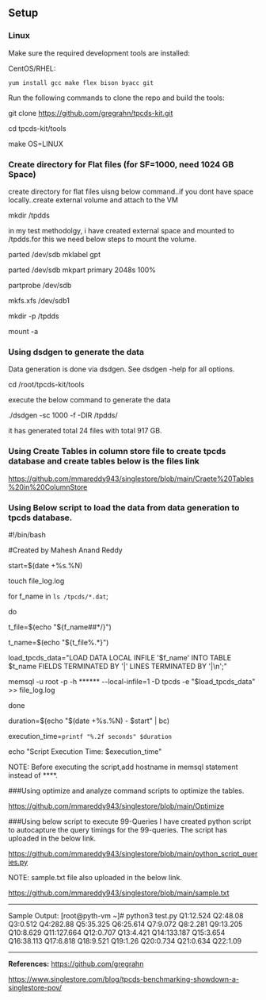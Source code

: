 ## Setup

### Linux

Make sure the required development tools are installed:

CentOS/RHEL:
```
yum install gcc make flex bison byacc git
```

Run the following commands to clone the repo and build the tools:

git clone https://github.com/gregrahn/tpcds-kit.git

cd tpcds-kit/tools

make OS=LINUX

### Create directory for Flat files (for SF=1000, need 1024 GB Space)

create directory for flat files uisng below command..if you dont have space locally..create external volume and attach to the VM

mkdir /tpdds

in my test methodolgy, i have created external space and mounted to /tpdds.for this we need below steps to mount the volume.

parted /dev/sdb mklabel gpt

parted /dev/sdb mkpart primary 2048s 100%

partprobe /dev/sdb

mkfs.xfs /dev/sdb1

mkdir -p /tpdds

mount -a

### Using dsdgen to generate the data
Data generation is done via dsdgen. See dsdgen -help for all options. 

cd /root/tpcds-kit/tools

execute the below command to generate the data

./dsdgen -sc 1000 -f -DIR /tpdds/

it has generated total 24 files with total 917 GB.

### Using Create Tables in column store file to create tpcds database and create tables below is the files link

https://github.com/mmareddy943/singlestore/blob/main/Craete%20Tables%20in%20ColumnStore

### Using Below script to load the data from data generation to tpcds database.

#!/bin/bash

#Created by Mahesh Anand Reddy

start=$(date +%s.%N)

touch file_log.log

for f_name in `ls /tpcds/*.dat`;

do

t_file=$(echo "${f_name##*/}")

t_name=$(echo "${t_file%.*}")

load_tpcds_data="LOAD DATA LOCAL INFILE '$f_name' INTO TABLE $t_name FIELDS TERMINATED BY '|' LINES TERMINATED BY '|\n';"

memsql -u root -p -h ****** --local-infile=1 -D tpcds -e "$load_tpcds_data" >> file_log.log

done

duration=$(echo "$(date +%s.%N) - $start" | bc)

execution_time=`printf "%.2f seconds" $duration`

echo "Script Execution Time: $execution_time"

NOTE: Before executing the script,add hostname in memsql statement instead of ****.

###Using optimize and analyze command scripts to optimize the tables.

https://github.com/mmareddy943/singlestore/blob/main/Optimize

###Using below script to execute 99-Queries 
I have created python script to autocapture the query timings for the 99-queries. The script has uploaded in the below link.

https://github.com/mmareddy943/singlestore/blob/main/python_script_queries.py

NOTE: sample.txt file also uploaded in the below link. 

https://github.com/mmareddy943/singlestore/blob/main/sample.txt

----------------------------------------------------
Sample Output:
[root@pyth-vm ~]# python3 test.py
Q1:12.524
Q2:48.08
Q3:0.512
Q4:282.88
Q5:35.325
Q6:25.614
Q7:9.072
Q8:2.281
Q9:13.205
Q10:8.629
Q11:127.664
Q12:0.707
Q13:4.421
Q14:133.187
Q15:3.654
Q16:38.113
Q17:6.818
Q18:9.521
Q19:1.26
Q20:0.734
Q21:0.634
Q22:1.09

-------------------------------------------------------------------

**References:**
https://github.com/gregrahn

https://www.singlestore.com/blog/tpcds-benchmarking-showdown-a-singlestore-pov/






